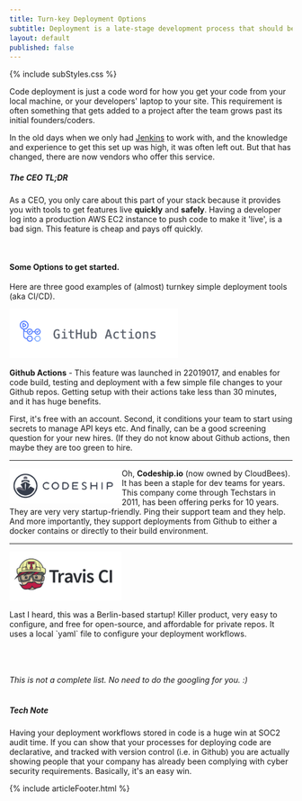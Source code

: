 ```yaml
---
title: Turn-key Deployment Options
subtitle: Deployment is a late-stage development process that should be included from inceptions of a project.
layout: default
published: false
---
```


{% include subStyles.css %}

Code deployment is just a code word for how you get your code from your local machine, or your developers' laptop to your site. This requirement is often something that gets added to a project after the team grows past its initial founders/coders.

In the old days when we only had [Jenkins](https://en.wikipedia.org/wiki/Jenkins_(software)) to work with, and the knowledge and experience to get this set up was high, it
was often left out. But that has changed, there are now vendors who offer this service.

<div class="ceo-note">
    <h5>
        The CEO TL;DR
    </h5>
    <p>
        As a CEO, you only care about this part of your stack because it provides
        you with tools to get features live <b>quickly</b> and <b>safely</b>. Having a developer log into a production AWS EC2 instance to push code to make it 'live',
        is a bad sign. This feature is cheap and pays off quickly.
    </p>
</div>

<br>

<h4>
    Some Options to get started.
</h4>

<p>
    Here are three good examples of (almost) turnkey simple 
    deployment tools (aka CI/CD).
</p>

<div class="row">
    <div class="col-4">
        <a href="https://github.com/features/actions" target="_blank">
            <img src="/assets/images/github-actions.png" width="300">
        </a>
    </div>
    <div class="col-8">
        <p>
            <b>Github Actions</b> - This feature was launched in 22019017, and enables for code build, testing and
            deployment with a few simple file changes to your Github repos. Getting setup with 
            their actions take less than 30 minutes, and it has huge benefits. 
        </p>
        <p>
            First, it's free with an account. Second, it conditions your team to start 
            using secrets to manage API keys etc. And finally, can be a good screening question
            for your new hires. (If they do not know about Github actions, then maybe they are too green to hire.
        </p>
    </div>
</div>

<hr>

<div class="row">
    <div class="col-4">
        <a href="https://www.cloudbees.com/products/codeship" target="_blank">
            <img src="/assets/images/codeship.png" style="float: left;" width="200">
        </a>
    </div>
    <div class="col-8">
        <p>
            Oh, <b>Codeship.io</b> (now owned by CloudBees). It has been a staple for dev teams for years. This company
            come through Techstars in 2011, has been offering perks for 10 years. They are very very startup-friendly.
            Ping their support team and they help. And more importantly, they support deployments from Github to either
            a docker contains or directly to their build environment.
        </p>
    </div>
</div>

<hr>

<div class="row">
    <div class="col-4">
        <a href="https://www.travis-ci.com/" target="_blank">
            <img src="/assets/images/travis-ci.png" width="200">
        </a>
    </div>
    <div class="col-8">
        <p>
            Last I heard, this was a Berlin-based startup! Killer product, very easy to configure, and 
            free for open-source, and affordable for private repos. It uses a local `yaml` file to configure 
            your deployment workflows.
        </p>
    </div>
</div>

<br>
<br>
<br>
<i>
    This is not a complete list. No need to do the googling for you. :)
</i>
<br>
<br>

<div class="tech-note">
    <h5>
    Tech Note
    </h5>
    <p>
        Having your deployment workflows stored in code is a huge win at SOC2 audit time. If you can show
        that your processes for deploying code are declarative, and tracked with version control (i.e. in Github) you are actually showing people that your company has already been complying with cyber security requirements. Basically, it's an easy win.
    </p>
</div>

{% include articleFooter.html %}